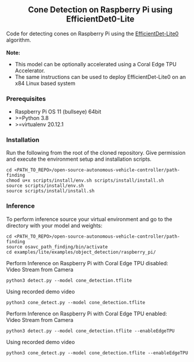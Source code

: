 ## <div align="center">Cone Detection on Raspberry Pi using EfficientDet0-Lite</div>
Code for detecting cones on Raspberry Pi using the [EfficientDet-Lite0](https://www.tensorflow.org/lite/models/modify/model_maker/object_detection) algorithm. <br><br>
**Note:** <br>
- This model can be optionally accelerated using a Coral Edge TPU Accelerator.
- The same instructions can be used to deploy EfficientDet-Lite0 on an x84 Linux based system

### Prerequisites
- Raspberry Pi OS 11 (bullseye) 64bit
- \>=Python 3.8
- \>=virtualenv 20.12.1

### Installation
Run the following from the root of the cloned repository. Give permission and execute the environment setup and installation scripts.
```
cd <PATH_TO_REPO>/open-source-autonomous-vehicle-controller/path-finding
chmod u+x scripts/install/env.sh scripts/install/install.sh
source scripts/install/env.sh
source scripts/install/install.sh
```

### Inference
To perform inference source your virtual environment and go to the directory with your model and weights:
```
cd <PATH_TO_REPO>/open-source-autonomous-vehicle-controller/path-finding
source osavc_path_finding/bin/activate
cd examples/lite/examples/object_detection/raspberry_pi/
```
Perform Inference on Raspberry Pi with Coral Edge TPU disabled:<br>
Video Stream from Camera
```
python3 detect.py --model cone_detection.tflite 
```
Using recorded demo video
```
python3 cone_detect.py --model cone_detection.tflite 
```
Perform Inference on Raspberry Pi with Coral Edge TPU enabled:<br>
Video Stream from Camera
```
python3 detect.py --model cone_detection.tflite --enableEdgeTPU
```
Using recorded demo video
```
python3 cone_detect.py --model cone_detection.tflite --enableEdgeTPU
```